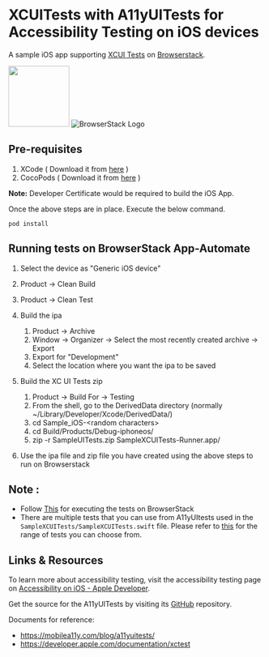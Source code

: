 # XCUITests with A11yUITests for Accessibility Testing on iOS devices

A sample iOS app supporting [XCUI Tests](https://developer.apple.com/library/content/documentation/DeveloperTools/Conceptual/testing_with_xcode/chapters/09-ui_testing.html) on [Browserstack](https://www.browserstack.com/).

<img src="https://cdn-images-1.medium.com/max/1600/1*Z0AH-kvjNsUKlcgjP01rmA.png" height="120" /> ![BrowserStack Logo](https://d98b8t1nnulk5.cloudfront.net/production/images/layout/logo-header.png?1469004780)

## Pre-requisites

1. XCode ( Download it from [here](https://developer.apple.com/xcode/resources/) )
2. CocoPods ( Download it from [here](https://guides.cocoapods.org/using/getting-started.html) )

<b>Note:</b> Developer Certificate would be required to build the iOS App.

Once the above steps are in place. Execute the below command.
```
pod install
```

## Running tests on BrowserStack App-Automate

1. Select the device as "Generic iOS device"
2. Product -> Clean Build
3. Product -> Clean Test
4. Build the ipa
	1. Product -> Archive
	2. Window -> Organizer -> Select the most recently created archive -> Export
	3. Export for "Development"
	4. Select the location where you want the ipa to be saved
5. Build the XC UI Tests zip
	1. Product -> Build For -> Testing
	2. From the shell, go to the DerivedData directory (normally ~/Library/Developer/Xcode/DerivedData/)
	3. cd Sample_iOS-&lt;random characters&gt;
	4. cd Build/Products/Debug-iphoneos/
	5. zip -r SampleUITests.zip SampleXCUITests-Runner.app/

6. Use the ipa file and zip file you have created using the above steps to run on Browserstack

## Note : 
* Follow [This](https://www.browserstack.com/docs/app-automate/xcuitest/getting-started) for executing the tests on BrowserStack
* There are multiple tests that you can use from A11yUItests used in the `SampleXCUITests/SampleXCUITests.swift` file. Please refer to [this](https://github.com/rwapp/A11yUITests#tests) for the range of tests you can choose from.

## Links & Resources

To learn more about accessibility testing, visit the accessibility testing page on [Accessibility on iOS - Apple Developer](https://developer.apple.com/accessibility/ios/).

Get the source for the A11yUITests by visiting its [GitHub](https://github.com/rwapp/A11yUITests) repository.

Documents for reference: 
* https://mobilea11y.com/blog/a11yuitests/
* https://developer.apple.com/documentation/xctest

